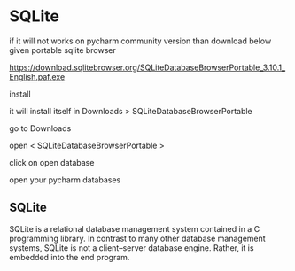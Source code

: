 # SQLite






if it will not works on pycharm community version than download below given portable sqlite browser

https://download.sqlitebrowser.org/SQLiteDatabaseBrowserPortable_3.10.1_English.paf.exe

install

it will install itself in Downloads > SQLiteDatabaseBrowserPortable 

go to Downloads

open < SQLiteDatabaseBrowserPortable >

click on open database

open your pycharm databases

SQLite
--------------------------------------------------------------------------------------

SQLite is a relational database management system contained in a C programming library. 
In contrast to many other database management systems, 
SQLite is not a client–server database engine. Rather, it is embedded into the end program.
